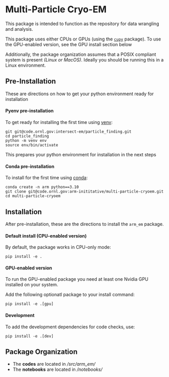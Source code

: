 # Multi-Particle Cryo-EM

This package is intended to function as the repository for data wrangling and analysis.

This package uses either CPUs or GPUs (using the [`cupy`](https://cupy.dev/) package).
To use the GPU-enabled version, see the GPU install section below

Additionally, the package organization assumes that a POSIX compliant system is present *(Linux or MacOS)*. Ideally you should be running this in a Linux environment.

## Pre-Installation

These are directions on how to get your python environment ready for installation

#### Pyenv pre-installation

To get ready for installing the first time using [venv](https://docs.python.org/3/library/venv.html):
```
git git@code.ornl.gov:intersect-em/particle_finding.git
cd particle_finding
python -m venv env
source env/bin/activate
```

This prepares your python environment for installation in the next steps

#### Conda pre-installation
To install for the first time using [conda](https://docs.conda.io/en/latest/):
```
conda create -n arm python==3.10
git clone git@code.ornl.gov:arm-inititative/multi-particle-cryoem.git
cd multi-particle-cryoem
```

## Installation

After pre-installation, these are the directions to install the `arm_em` package.

#### Default install (CPU-enabled version)

By default, the package works in CPU-only mode:

```
pip install -e .
```

#### GPU-enabled version

To run the GPU-enabled package you need at least one Nvidia GPU installed on your system. 

Add the following optionatl package to your install command:
```
pip install -e .[gpu]
```

#### Development

To add the development dependencies for code checks, use:
```
pip install -e .[dev]
```

## Package Organization
* The **codes** are located in */src/arm_em/*
* The **notebooks** are located in */notebooks/*
